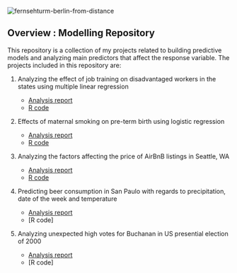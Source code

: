 ![fernsehturm-berlin-from-distance](https://user-images.githubusercontent.com/71023894/94692511-9931e780-0300-11eb-98a8-8f27e5b880b6.jpg)


## Overview : Modelling Repository 

This repository is a collection of my projects related to building predictive models and analyzing main predictors that affect the response variable. The projects included in this repository are:

1. Analyzing the effect of job training on disadvantaged workers in the states using multiple linear regression 
    * [Analysis report](https://github.com/hellonina/Modelling/blob/master/job-training.md) 
    * [R code](https://github.com/hellonina/Modelling/blob/master/job-training-code)


2. Effects of maternal smoking on pre-term birth using logistic regression 
    * [Analysis report](https://github.com/hellonina/Modelling/blob/master/preterm-birth.md)
    * [R code](https://github.com/hellonina/Modelling/blob/master/preterm-birth-code)

3. Analyzing the factors affecting the price of AirBnB listings in Seattle, WA 
    * [Analysis report](https://github.com/hellonina/Modelling/blob/master/airbnb-listings.md)
    * [R code](https://github.com/hellonina/Modelling/blob/master/airbnb-listings-code)

4. Predicting beer consumption in San Paulo with regards to precipitation, date of the week and temperature
    * [Analysis report](https://github.com/hellonina/Modelling/blob/master/beer-consumption.md)
    * [R code] 
    

5. Analyzing unexpected high votes for Buchanan in US presential election of 2000 
    * [Analysis report](https://github.com/hellonina/Modelling/blob/master/us-presidential-election.md)
    * [R code] 
